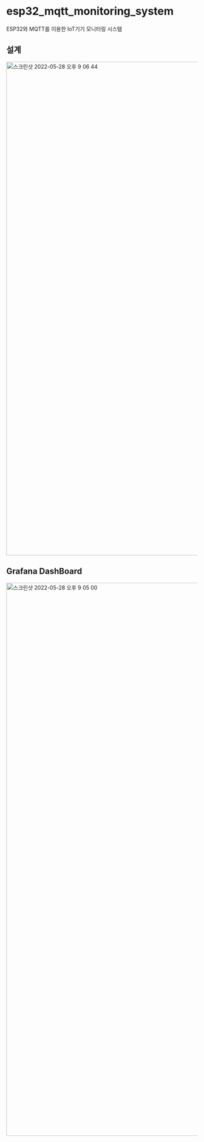 # esp32_mqtt_monitoring_system
ESP32와 MQTT를 이용한 IoT기기 모니터링 시스템

## 설계
<img width="1296" alt="스크린샷 2022-05-28 오후 9 06 44" src="https://user-images.githubusercontent.com/32615702/170824781-1e1e2dfe-2f83-43f0-9588-53b80ba82b0c.png">

## Grafana DashBoard
<img width="1452" alt="스크린샷 2022-05-28 오후 9 05 00" src="https://user-images.githubusercontent.com/32615702/170824711-5871ac19-f4d6-458f-85f7-5f0fe3dad5ce.png">